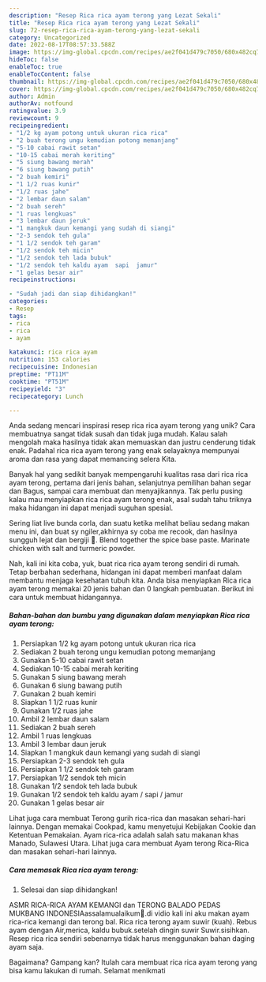 ```yaml
---
description: "Resep Rica rica ayam terong yang Lezat Sekali"
title: "Resep Rica rica ayam terong yang Lezat Sekali"
slug: 72-resep-rica-rica-ayam-terong-yang-lezat-sekali
category: Uncategorized
date: 2022-08-17T08:57:33.588Z
image: https://img-global.cpcdn.com/recipes/ae2f041d479c7050/680x482cq70/rica-rica-ayam-terong-foto-resep-utama.jpg
hideToc: false
enableToc: true
enableTocContent: false
thumbnail: https://img-global.cpcdn.com/recipes/ae2f041d479c7050/680x482cq70/rica-rica-ayam-terong-foto-resep-utama.jpg
cover: https://img-global.cpcdn.com/recipes/ae2f041d479c7050/680x482cq70/rica-rica-ayam-terong-foto-resep-utama.jpg
author: Admin
authorAv: notfound
ratingvalue: 3.9
reviewcount: 9
recipeingredient:
- "1/2 kg ayam potong untuk ukuran rica rica"
- "2 buah terong ungu kemudian potong memanjang"
- "5-10 cabai rawit setan"
- "10-15 cabai merah keriting"
- "5 siung bawang merah"
- "6 siung bawang putih"
- "2 buah kemiri"
- "1 1/2 ruas kunir"
- "1/2 ruas jahe"
- "2 lembar daun salam"
- "2 buah sereh"
- "1 ruas lengkuas"
- "3 lembar daun jeruk"
- "1 mangkuk daun kemangi yang sudah di siangi"
- "2-3 sendok teh gula"
- "1 1/2 sendok teh garam"
- "1/2 sendok teh micin"
- "1/2 sendok teh lada bubuk"
- "1/2 sendok teh kaldu ayam  sapi  jamur"
- "1 gelas besar air"
recipeinstructions:

- "Sudah jadi dan siap dihidangkan!"
categories:
- Resep
tags:
- rica
- rica
- ayam

katakunci: rica rica ayam 
nutrition: 153 calories
recipecuisine: Indonesian
preptime: "PT11M"
cooktime: "PT51M"
recipeyield: "3"
recipecategory: Lunch

---
```





Anda sedang mencari inspirasi resep rica rica ayam terong yang unik? Cara membuatnya sangat tidak susah dan tidak juga mudah. Kalau salah mengolah maka hasilnya tidak akan memuaskan dan justru cenderung tidak enak. Padahal rica rica ayam terong yang enak selayaknya mempunyai aroma dan rasa yang dapat memancing selera Kita.





Banyak hal yang sedikit banyak mempengaruhi kualitas rasa dari rica rica ayam terong, pertama dari jenis bahan, selanjutnya pemilihan bahan segar dan Bagus, sampai cara membuat dan menyajikannya. Tak perlu pusing kalau mau menyiapkan rica rica ayam terong enak,      asal sudah tahu triknya maka hidangan ini dapat menjadi suguhan spesial.














Sering liat live bunda corla, dan suatu ketika melihat beliau sedang makan menu ini, dan buat sy ngiler,akhirnya sy coba me recook, dan hasilnya sungguh lejat dan bergiji 🤭. Blend together the spice base paste. Marinate chicken with salt and turmeric powder.






Nah, kali ini kita coba, yuk, buat rica rica ayam terong sendiri di rumah. Tetap berbahan sederhana, hidangan ini dapat memberi manfaat dalam membantu menjaga kesehatan tubuh kita. Anda bisa menyiapkan Rica rica ayam terong memakai 20 jenis bahan dan 0 langkah pembuatan. Berikut ini cara untuk membuat hidangannya.

<!--inarticleads1-->

##### Bahan-bahan dan bumbu yang digunakan dalam menyiapkan Rica rica ayam terong:

1. Persiapkan 1/2 kg ayam potong untuk ukuran rica rica
1. Sediakan 2 buah terong ungu kemudian potong memanjang
1. Gunakan 5-10 cabai rawit setan
1. Sediakan 10-15 cabai merah keriting
1. Gunakan 5 siung bawang merah
1. Gunakan 6 siung bawang putih
1. Gunakan 2 buah kemiri
1. Siapkan 1 1/2 ruas kunir
1. Gunakan 1/2 ruas jahe
1. Ambil 2 lembar daun salam
1. Sediakan 2 buah sereh
1. Ambil 1 ruas lengkuas
1. Ambil 3 lembar daun jeruk
1. Siapkan 1 mangkuk daun kemangi yang sudah di siangi
1. Persiapkan 2-3 sendok teh gula
1. Persiapkan 1 1/2 sendok teh garam
1. Persiapkan 1/2 sendok teh micin
1. Gunakan 1/2 sendok teh lada bubuk
1. Gunakan 1/2 sendok teh kaldu ayam / sapi / jamur
1. Gunakan 1 gelas besar air


Lihat juga cara membuat Terong gurih rica-rica dan masakan sehari-hari lainnya. Dengan memakai Cookpad, kamu menyetujui Kebijakan Cookie dan Ketentuan Pemakaian. Ayam rica-rica adalah salah satu makanan khas Manado, Sulawesi Utara. Lihat juga cara membuat Ayam terong Rica-Rica dan masakan sehari-hari lainnya. 

<!--inarticleads2-->

##### Cara memasak Rica rica ayam terong:


1. Selesai dan siap dihidangkan!

ASMR RICA-RICA AYAM KEMANGI dan TERONG BALADO PEDAS MUKBANG INDONESIAassalamualaikum🤗.di vidio kali ini aku makan ayam rica-rica kemangi dan terong bal. Rica rica terong ayam suwir (kuah). Rebus ayam dengan Air,merica, kaldu bubuk.setelah dingin suwir Suwir.sisihkan. Resep rica rica sendiri sebenarnya tidak harus menggunakan bahan daging ayam saja. 

Bagaimana? Gampang kan? Itulah cara membuat rica rica ayam terong yang bisa kamu lakukan di rumah. Selamat menikmati
